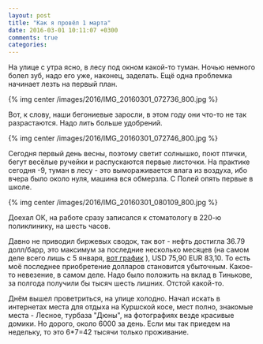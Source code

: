 ```yaml
---
layout: post
title: "Как я провёл 1 марта"
date: 2016-03-01 10:11:07 +0300
comments: true
categories: 
---
```

На улице с утра ясно, в лесу под окном какой-то туман. Ночью немного болел зуб, надо его уже, наконец, заделать. Ещё одна проблемка начинает лезть на первый план.

{% img center /images/2016/IMG_20160301_072736_800.jpg %}

Вот, к слову, наши бегониевые заросли, в этом году они что-то не так разрастаются. Надо лить больше удобрений.

{% img center /images/2016/IMG_20160301_072746_800.jpg %}

Сегодня первый день весны, поэтому светит солнышко, поют птички, бегут весёлые ручейки и распускаются первые листочки. На практике сегодня -9, туман в лесу - это вымораживается влага из воздуха, ибо вчера было около нуля, машина вся обмерзла. С Полей опять первые в школе.

{% img center /images/2016/IMG_20160301_080109_800.jpg %}

Доехал ОК, на работе сразу записался к стоматологу в 220-ю поликлинику, на шесть часов. 

Давно не приводил биржевых сводок, так вот - нефть достигла 36.79 долл/барр, это максимум за последние несколько месяцев (на самом деле всего лишь с 5 января, [вот график](https://news.yandex.ru/quotes/1006.html) ), USD 75,90 EUR 83,10. То есть моё последнее приобретение долларов становится убыточным. Какое-то невезение, в самом деле. Надо было положить на вклад в Тинькове, за полгода получили бы тысяч шесть лишних. Отстой какой-то.

Днём вышел проветриться, на улице холодно. Начал искать в интернетах места для отдыха на Куршской косе, мест полно, знакомые места - Лесное, турбаза "Дюны", на фотографиях везде красивые домики. Но дорого, около 6000 за день. Если мы так приедем на недельку, то это 6*7=42 тысячи только проживание.